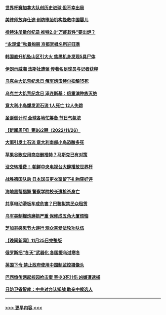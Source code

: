 #### [世界杯赛加拿大队创历史进球 但不幸出局](../pages/prog202/a103584829.md?t=11280901) 
#### [美律师放弃仕途 创防堕胎机构挽救中国婴儿](../pages/prog202/a103584831.md?t=11280901) 
#### [推特注册量创纪录 推特2.0“万能软件”要出炉？](../pages/prog202/a103584827.md?t=11280901) 
#### [“永观堂”秋景绚丽 京都赏枫名所迎旺季](../pages/prog202/a103584637.md?t=11280901) 
#### [韩国直升机坠山区引大火 焦黑机身发现5具尸体](../pages/prog202/a103584532.md?t=11280901) 
#### [伊朗示威潮 法斯社遭骇 传著名足球员与记者获释](../pages/prog202/a103584464.md?t=11280901) 
#### [乌克兰大饥荒纪念日 俄军炮击赫尔松酿15死](../pages/prog202/a103584382.md?t=11280901) 
#### [乌克兰大饥荒纪念日 泽连斯基：俄重演种族灭绝](../pages/prog202/a103584373.md?t=11280901) 
#### [意大利小岛爆发泥石流 1人死亡 12人失踪](../pages/prog202/a103584371.md?t=11280901) 
#### [圣诞倒计时 全球各地忙筹备 节日气氛浓](../pages/prog202/a103584377.md?t=11280901) 
#### [【新闻周刊】第862期（2022/11/26）](../pages/prog202/a103584323.md?t=11280901) 
#### [大雨引发土石流 意大利南部小岛恐酿多死](../pages/prog202/a103584351.md?t=11280901) 
#### [苹果谷歌应用商店删推特？马斯克已有对策](../pages/prog202/a103583915.md?t=11280901) 
#### [没交转播费！ 朝鲜中央电视台大肆播放世界杯](../pages/prog202/a103583923.md?t=11280901) 
#### [战胜德国队后 日本球员更衣室留下礼物获好评](../pages/prog202/a103583918.md?t=11280901) 
#### [海地黑帮猖獗 警察学院校长遭枪杀身亡](../pages/prog202/a103583893.md?t=11280901) 
#### [共享电动滑板车成危害？巴黎拟禁民众租赁](../pages/prog202/a103583865.md?t=11280901) 
#### [乌军美制榴炮磨损严重 保修成五角大厦烦恼](../pages/prog202/a103583856.md?t=11280901) 
#### [芝加哥感恩节大游行 观众喜爱法轮功队伍](../pages/prog202/a103583588.md?t=11280901) 
#### [【晚间新闻】11月25日完整版](../pages/prog202/a103583678.md?t=11280901) 
#### [俄罗斯把“冬天”武器化 各国援乌过寒冬](../pages/prog202/a103583650.md?t=11280901) 
#### [英国下令 禁止政府使用中国制监控摄像头](../pages/prog202/a103583652.md?t=11280901) 
#### [巴西惊传两起校园枪击案 至少3死11伤 凶嫌遭逮捕](../pages/prog202/a103583608.md?t=11280901) 
#### [日防卫省智库：中共对台认知战 助亲中候选人](../pages/prog202/a103583410.md?t=11280901) 

----
#### [ >>> 更早内容 <<< ](../indexes/prog202-earlier.md)
